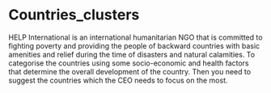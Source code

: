 # Countries_clusters
HELP International is an international humanitarian NGO that is committed to fighting poverty and providing the people of backward countries with basic amenities and relief during the time of disasters and natural calamities. To categorise the countries using some socio-economic and health factors that determine the overall development of the country. Then you need to suggest the countries which the CEO needs to focus on the most.
